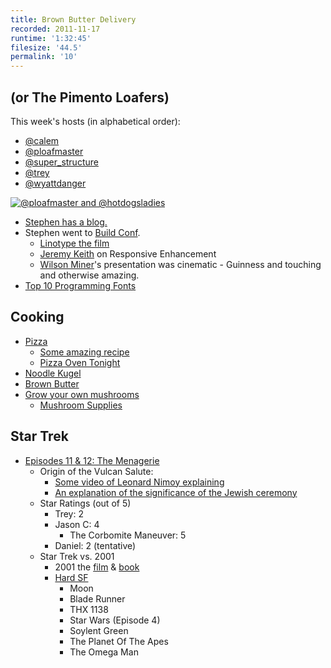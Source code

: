 ```yaml
---
title: Brown Butter Delivery
recorded: 2011-11-17
runtime: '1:32:45'
filesize: '44.5'
permalink: '10'
---
```


## (or The Pimento Loafers)

This week's hosts (in alphabetical order):

- [@calem](https://twitter.com/calem)
- [@ploafmaster](https://twitter.com/ploafmaster)
- [@super_structure](https://twitter.com/super_structure)
- [@trey](https://twitter.com/trey)
- [@wyattdanger](https://twitter.com/wyattdanger)

[![@ploafmaster and @hotdogsladies](https://jawgrind.s3.amazonaws.com/Jawgrind-Episode-10.jpg)](http://www.flickr.com/photos/ploafmaster/6027943914/)

- [Stephen has a blog.](http://blog.stephenwyattbush.com/)
- Stephen went to [Build Conf](http://2011.buildconf.com/).
    - [Linotype the film](http://vimeo.com/15032988)
    - [Jeremy Keith](http://adactio.com/) on Responsive Enhancement
    - [Wilson Miner](http://www.wilsonminer.com/)'s presentation was cinematic     - Guinness
and touching and otherwise amazing.
- [Top 10 Programming Fonts](http://hivelogic.com/articles/top-10-programming-fonts/)

## Cooking

- [Pizza](http://www.youtube.com/watch?v=bpet67TTVag)
    - [Some amazing recipe](https://simple-note.appspot.com/publish/s7ZSY0)
    - [Pizza Oven Tonight](http://www.flickr.com/photos/pjpink/6063446271/)
- [Noodle Kugel](http://eggandtoast.com/trey/card/220/)
- [Brown Butter](http://eggandtoast.com/ploafmaster/card/248/)
- [Grow your own mushrooms](http://torchbearer.utk.edu/2011/11/how-to-make-a-mushroom-log/)
    - [Mushroom Supplies](http://everythingmushrooms.com/)

## Star Trek

- [Episodes 11 &amp; 12: The Menagerie](http://en.wikipedia.org/wiki/The_Menagerie_(Star_Trek:_The_Original_Series))
    - Origin of the Vulcan Salute:
        - [Some video of Leonard Nimoy explaining](http://www.youtube.com/watch?v=G1d83XOORP0)
        - [An explanation of the significance of the Jewish ceremony](https://web.archive.org/web/20130317104037/http://upstel.net/~rooster/v-salute.html)
    - Star Ratings (out of 5)
        - Trey: 2
        - Jason C: 4
            - The Corbomite Maneuver: 5
        - Daniel: 2 (tentative)
    - Star Trek vs. 2001
        - 2001 the [film](http://en.wikipedia.org/wiki/2001:_A_Space_Odyssey_(film)) &amp; [book](http://en.wikipedia.org/wiki/2001:_A_Space_Odyssey_(novel))
        - [Hard SF](http://en.wikipedia.org/wiki/Hard_science_fiction)
            - Moon
            - Blade Runner
            - THX 1138
            - Star Wars (Episode 4)
            - Soylent Green
            - The Planet Of The Apes
            - The Omega Man
